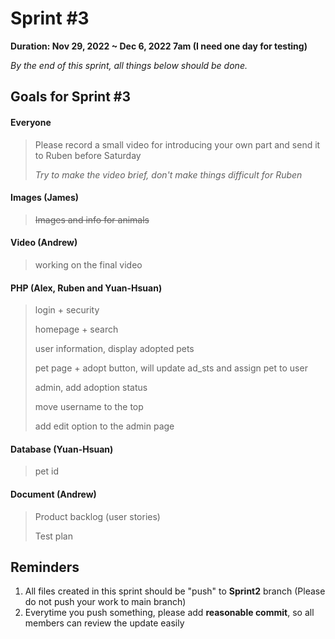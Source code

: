 # Sprint #3

**Duration: Nov 29, 2022 ~ Dec 6, 2022 7am (I need one day for testing)**

*By the end of this sprint, all things below should be done.*

## Goals for Sprint #3

#### Everyone

> Please record a small video for introducing your own part and send it to Ruben before Saturday
>
> *Try to make the video brief, don't make things difficult for Ruben*

#### Images (James)

> ~~Images and info for animals~~

#### Video (Andrew)

> working on the final video

#### PHP (Alex, Ruben and Yuan-Hsuan)

> login + security
>
> homepage + search
>
> user information, display adopted pets
>
> pet page + adopt button, will update ad_sts and assign pet to user
>
> admin, add adoption status
>
> move username to the top
>
> add edit option to the admin page

#### Database (Yuan-Hsuan)

> pet id

#### Document (Andrew)

> Product backlog (user stories)
>
> Test plan

## Reminders

1. All files created in this sprint should be "push" to **Sprint2** branch (Please do not push your work to main branch)
2. Everytime you push something, please add **reasonable commit**, so all members can review the update easily
